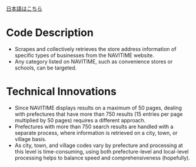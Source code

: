[日本語はこちら](ReadMe_ja.md)

# Code Description
- Scrapes and collectively retrieves the store address information of specific types of businesses from the NAVITIME website.
- Any category listed on NAVITIME, such as convenience stores or schools, can be targeted.

# Technical Innovations
- Since NAVITIME displays results on a maximum of 50 pages, dealing with prefectures that have more than 750 results (15 entries per page multiplied by 50 pages) requires a different approach.
- Prefectures with more than 750 search results are handled with a separate process, where information is retrieved on a city, town, or village basis.
- As city, town, and village codes vary by prefecture and processing at this level is time-consuming, using both prefecture-level and local-level processing helps to balance speed and comprehensiveness (hopefully).

